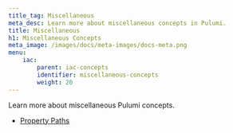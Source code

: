 ```yaml
---
title_tag: Miscellaneous
meta_desc: Learn more about miscellaneous concepts in Pulumi.
title: Miscellaneous
h1: Miscellaneous Concepts
meta_image: /images/docs/meta-images/docs-meta.png
menu:
    iac:
        parent: iac-concepts
        identifier: miscellaneous-concepts
        weight: 20
---
```


Learn more about miscellaneous Pulumi concepts.

- [Property Paths](/docs/iac/concepts/miscellaneous/property-paths/)
